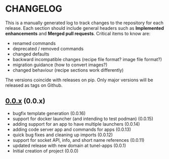# CHANGELOG

This is a manually generated log to track changes to the repository for each release.
Each section should include general headers such as **Implemented enhancements**
and **Merged pull requests**. Critical items to know are:

 - renamed commands
 - deprecated / removed commands
 - changed defaults
 - backward incompatible changes (recipe file format? image file format?)
 - migration guidance (how to convert images?)
 - changed behaviour (recipe sections work differently)

The versions coincide with releases on pip. Only major versions will be released as tags on Github.

## [0.0.x](https://github.com/tunel-apps/tunel/tree/main) (0.0.x)
 - bugfix template generation (0.0.16)
 - support for docker launcher (and intending to test podman) (0.0.15)
 - adding support for an app to have multiple launchers (0.0.14)
 - adding code server app and commands for apps (0.0.13)
 - quick bug fixes and cleaning up imports (0.0.12)
 - support for socket API, info, and short name references (0.0.11)
 - updated release with new domain at tunel-apps (0.0.1)
 - Initial creation of project (0.0.0)

